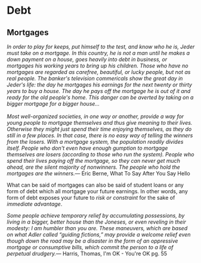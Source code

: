 <link href="index.css" rel="stylesheet"/>

Debt
====

Mortgages
---------

<quote><cite>In order to play for keeps, put himself to the test, and know who he is, Jeder must take on a mortgage. In this country, he is not a man until he makes a down payment on a house, goes heavily into debt in business, or mortgages his working years to bring up his children. Those who have no mortgages are regarded as carefree, beautiful, or lucky people, but not as real people. The banker's television commericals show the great day in Jeder's life: the day he mortgages his earnings for the next twenty or thirty years to buy a house. The day he pays off the mortgage he is out of it and ready for the old people's home. This danger can be averted by taking on a bigger mortgage for a bigger house...\
\
<i>Most well-organized societies, in one way or another, provide a way for young people to mortgage themselves and thus give meaning to their lives. Otherwise they might just spend their time enjoying themselves, as they do still in a few places.</i> In that case, there is no easy way of telling the winners from the losers. With a mortgage system, the population readily divides itself. People who don't even have enough gumption to mortgage themselves are losers (according to those who run the system). People who spend their lives paying off the mortgage, so they can never get much ahead, are the silent majority of nonwinners. The people who hold the mortgages are the winners.</cite><span>— <author>Eric Berne</author>, <book>What To Say After You Say Hello</book></span></quote>

What can be said of mortgages can also be said of student loans or any form of debt which all mortgage your future earnings. In other words, any form of debt exposes your future to *risk or constraint* for the sake of *immediate advantage*.

<quote><cite>Some people achieve <i>temporary relief</i> by accumulating possessions, by living in a bigger, better house than the Joneses, or even reveling in their modesty: I am humbler than you are. These maneuvers, which are based on what Adler called “guiding fictions,” may provide a welcome relief even though down the road may be a disaster in the form of an <i>oppressive mortgage</i> or consumptive bills, which commit the person to a life of perpetual drudgery.</cite><span>— <author>Harris, Thomas</author>, <book>I'm OK - You're OK pg. 55</book></span></quote>
